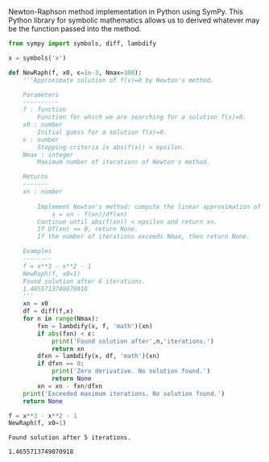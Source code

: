 Newton-Raphson method implementation in Python using SymPy. This Python library for symbolic mathematics allows us to derived whatever may be the function passed into the method.



```python
from sympy import symbols, diff, lambdify
```


```python
x = symbols('x')
```


```python
def NewRaph(f, x0, ϵ=1e-3, Nmax=100):
    '''Approximate solution of f(x)=0 by Newton's method.

    Parameters
    ----------
    f : function
        Function for which we are searching for a solution f(x)=0.
    x0 : number
        Initial guess for a solution f(x)=0.
    ϵ : number
        Stopping criteria is abs(f(x)) < epsilon.
    Nmax : integer
        Maximum number of iterations of Newton's method.

    Returns
    -------
    xn : number
    
        Implement Newton's method: compute the linear approximation of f(x) at xn and find x intercept by the formula
            x = xn - f(xn)/df(xn)
        Continue until abs(f(xn)) < epsilon and return xn.
        If Df(xn) == 0, return None.
        If the number of iterations exceeds Nmax, then return None.

    Examples
    --------
    f = x**3 - x**2 - 1
    NewRaph(f, x0=1)
    Found solution after 6 iterations.
    1.4655713749070918
    '''
    xn = x0
    df = diff(f,x)
    for n in range(Nmax):
        fxn = lambdify(x, f, 'math')(xn)
        if abs(fxn) < ϵ:
            print('Found solution after',n,'iterations.')
            return xn
        dfxn = lambdify(x, df, 'math')(xn)
        if dfxn == 0:
            print('Zero derivative. No solution found.')
            return None
        xn = xn - fxn/dfxn
    print('Exceeded maximum iterations. No solution found.')
    return None
```

```python
f = x**3 - x**2 - 1
NewRaph(f, x0=1)
```
    Found solution after 5 iterations.
    
    1.4655713749070918
